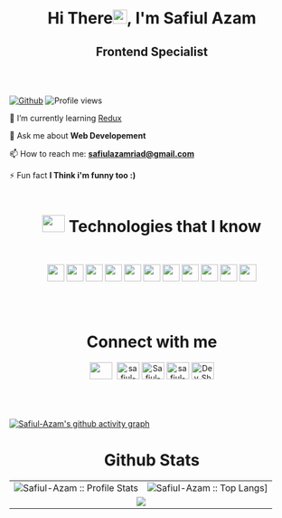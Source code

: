 <a href="https://www.linkedin.com/in/safiul-azam-b2a44a212/" target="_blank" rel="noopener"><p align="center"> <img src="https://i.ibb.co/RNrR5Qs/cover-photo.png" alt="" /> </a>

<h1 align="center">Hi There<a><img src="https://media.giphy.com/media/hvRJCLFzcasrR4ia7z/giphy.gif" width="25"></a>, I'm Safiul Azam</h1>

<h2 align="center">Frontend Specialist</h2>
<br />
<br />

[![Github](https://img.shields.io/github/followers/Safiul-Azam?label=Follow&style=social)](https://github.com/Safiul-Azam)&nbsp;![Profile views](https://gpvc.arturio.dev/Safiul-Azam)

🌱 I’m currently learning [Redux](https://redux.js.org/)

💬 Ask me about **Web Developement**

📫 How to reach me: **safiulazamriad@gmail.com**

⚡ Fun fact **I Think i'm funny too :)**
<br/><br/>
<h1 align="center"><img src = "https://i.ibb.co/Kbd0Zcp/logo-main.gif" width='40' height="30"/>&nbsp;Technologies that I know</h1>
<br>
<p align="center">
<img src="https://img.shields.io/badge/HTML5-E34F26?style=for-the-badge&logo=html5&logoColor=white" height="30"/> <img src="https://img.shields.io/badge/CSS3-1572B6?style=for-the-badge&logo=css3&logoColor=white" height="30"/> <img src="https://img.shields.io/badge/javascript-F7DF1E.svg?&style=for-the-badge&logo=javascript&logoColor=white" height="30"/> <img src="https://img.shields.io/badge/React-20232A?style=for-the-badge&logo=react&logoColor=61DAFB" height="30"/> <img src="https://img.shields.io/badge/-Redux-blueviolet?style=for-the-badge&logo=redux&logoColor=white" height="30"/> <img src="https://img.shields.io/badge/Bootstrap-563D7C?style=for-the-badge&logo=bootstrap&logoColor=white" height="30"/> <img src="https://img.shields.io/badge/Tailwind_CSS-38B2AC?style=for-the-badge&logo=tailwind-css&logoColor=white" height="30"/> <img src="https://img.shields.io/badge/Heroku-430098?style=for-the-badge&logo=heroku&logoColor=white" height="30"/> <img src="https://img.shields.io/badge/firebase-FFCA28.svg?&style=for-the-badge&logo=firebase&logoColor=white" height="30"/> <img src="https://img.shields.io/badge/Node.js-43853D?style=for-the-badge&logo=node.js&logoColor=white" height="30"/> <img src="https://img.shields.io/badge/-MongoDB-4DB33D?style=flat&logo=mongodb&logoColor=FFFFFF" height="30"/>
</p>
<br/>
<br>
<h1 align="center">Connect with me</h1>
<p align="center">
<!-- <a href='' target="_blank"><img height="30" width="40" src=''></a> -->
<a href="https://safiul-azam.netlify.app/" target="_blank" rel="noopener" ><img align="center" src="https://i.ibb.co/r27YPT6/icons8-website-48.png" height="30" width="40"/></a>&nbsp;
<a href="https://github.com/Safiul-Azam" target="_blank"><img align="center" src="https://raw.githubusercontent.com/jmnote/z-icons/master/svg/github.svg" alt="safiul-azam" height="30" width="40" /></a>
<a href="https://www.linkedin.com/in/safiul-azam-b2a44a212/" target="_blank"><img align="center" src="https://raw.githubusercontent.com/rahuldkjain/github-profile-readme-generator/master/src/images/icons/Social/linked-in-alt.svg" alt="Safiul-azam" height="30" width="40" /></a>
<a href="https://www.facebook.com/safiul.azam.587/" target="_blank"><img align="center" src="https://raw.githubusercontent.com/rahuldkjain/github-profile-readme-generator/master/src/images/icons/Social/facebook.svg" alt="safiul-azam" height="30" width="40" /></a>
<a href="https://www.behance.net/safiul_azam" target="blank">
<img align="center" src="https://raw.githubusercontent.com/rahuldkjain/github-profile-readme-generator/master/src/images/icons/Social/behance.svg" alt="Dev_Shahriyar" height="30" width="40" />
</a>
</p>
<h1></h1>
<br> 

[![Safiul-Azam's github activity graph](https://activity-graph.herokuapp.com/graph?username=Safiul-Azam&theme=react-dark)](https://github.com/ashutosh00710/github-readme-activity-graph)

<table>
   <h1 align="center">Github Stats</h1>
       <tr>
       <td><img alt="Safiul-Azam :: Profile Stats" src="https://github-readme-stats.vercel.app/api?username=Safiul-Azam&theme=merko&amp;show_icons=true&amp;count_private=true&amp;hide_border=true" /></td>
       <td><img alt="Safiul-Azam :: Top Langs]" src="https://github-readme-stats.vercel.app/api/top-langs/?username=Safiul-Azam&langs_count=14&theme=merko&layout=compact"></td>
     </tr>
     <tr>
        <td colspan="2" align="center"><img  align="center" src="https://github-readme-streak-stats.herokuapp.com?user=Safiul-Azam&theme=merko&hide_border=true"></td>
     </tr>
   </table>
